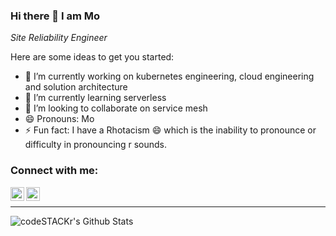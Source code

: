 ### Hi there 👋 I am Mo 

_Site Reliability Engineer_

Here are some ideas to get you started:

- 🔭 I’m currently working on kubernetes engineering, cloud engineering and solution architecture
- 🌱 I’m currently learning serverless
- 👯 I’m looking to collaborate on service mesh
- 😄 Pronouns: Mo
- ⚡ Fun fact: I have a Rhotacism 😄 which is the inability to pronounce or difficulty in pronouncing r sounds.



### Connect with me:

[<img align="left" alt="mmismail109 | Twitter" width="22px" src="https://cdn.jsdelivr.net/npm/simple-icons@v3/icons/twitter.svg" />][twitter]
[<img align="left" alt="moismail109 | LinkedIn" width="22px" src="https://cdn.jsdelivr.net/npm/simple-icons@v3/icons/linkedin.svg" />][linkedin]

<br />


[twitter]: https://twitter.com/mmismail109
[linkedin]: https://linkedin.com/in/moismail109

---

<img align="left" alt="codeSTACKr's Github Stats" src="https://github-readme-stats.vercel.app/api?username=mmismail109&show_icons=true&hide_border=true" />
